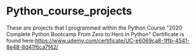 # Python_course_projects
These are projects that I programmed within the Python Course "2020 Complete Python Bootcamp From Zero to Hero in Python"
Certificate is found here:https://www.udemy.com/certificate/UC-e6069ca8-1ffb-4541-8e48-8d41f6ca7f42/
